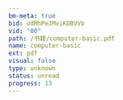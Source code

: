 ```yaml
---
bm-meta: true
bid: odMhPeJMviKOBVVb
vid: "00"
path: /书籍/computer-basic.pdf
name: computer-basic
ext: pdf
visual: false
type: unknown
status: unread
progress: 13
---
```

